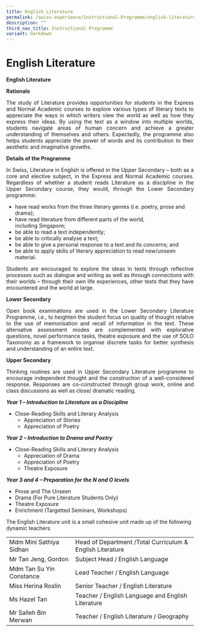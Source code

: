 ```yaml
---
title: English Literature
permalink: /swiss-experience/Instructional-Programme/english-literature/
description: ""
third_nav_title: Instructional Programme
variant: markdown
---
```

# English Literature

**English Literature**

**Rationale**

<p style="text-align: justify;">The study of Literature provides opportunities for students in the Express and Normal Academic courses to explore various types of literary texts to appreciate the ways in which writers view the world as well as how they express their ideas. By using the text as a window into multiple worlds, students navigate areas of human concern and achieve a greater understanding of themselves and others. Expectedly, the programme also helps students appreciate the power of words and its contribution to their aesthetic and imaginative growths.</p>

**Details of the Programme**

<p style="text-align: justify;">In Swiss, Literature in English is offered in the Upper Secondary – both as a core and elective subject, in the Express and Normal Academic courses. Regardless of whether a student reads Literature as a discipline in the Upper Secondary course, they would, through the Lower Secondary programme:</p>

*   have read works from the three literary genres (i.e. poetry, prose and drama);
*   have read literature from different parts of the world, including&nbsp;Singapore;
*   be able to read a text independently;
*   be able to critically analyse a text;
*   be able to give a personal response to a text and its concerns; and
*   be able to apply skills of literary appreciation to read new/unseen material.

<p style="text-align: justify;">Students are encouraged to explore the ideas in texts through reflective processes such as dialogue and writing as well as through connections with their worlds – through their own life experiences, other texts that they have encountered and the world at large.</p>

**Lower Secondary**

<p style="text-align: justify;">Open book examinations are used in the Lower Secondary Literature Programme, i.e., to heighten the student focus on quality of thought relative to the use of memorisation and recall of information in the text. These alternative assessment modes are complemented with explorative questions, novel performance tasks, theatre exposure and the use of SOLO Taxonomy as a framework to organise discrete tasks for better synthesis and understanding of an entire text.</p>

**Upper Secondary**

<p style="text-align: justify;">Thinking routines are used in Upper Secondary Literature programme to encourage independent thought and the construction of a well-considered response. Responses are co-constructed through group work, online and class discussions as well as close/ dramatic reading.</p>

**_Year 1 – Introduction to Literature as a Discipline_**

*   Close-Reading Skills and Literary Analysis
    *   Appreciation of Stories
    *   Appreciation of Poetry

**_Year 2 – Introduction to Drama and Poetry_**

*   Close-Reading Skills and Literary Analysis
    *   Appreciation of Drama
    *   Appreciation of Poetry
    *   Theatre Exposure

**_Year 3 and 4 – Preparation for the N and O levels_**

*   Prose and The Unseen
*   Drama (For Pure Literature Students Only)
*   Theatre Exposure
*   Enrichment (Targetted Seminars, Workshops)

The English Literature unit is a small cohesive unit made up of the following dynamic teachers

|  |  |
|---|---|
| Mdm Mini Sathiya Sidhan | Head  of Department /Total Curriculum &amp; English Literature |
| Mr Tan Jeng, Gordon | Subject Head / English Language |
| Mdm Tan Su Yin Constance | Lead Teacher / English Language |
| Miss Herina Roslin | Senior Teacher / English Literature |
| Ms Hazel Tan | Teacher / English Language and English Literature |
| Mr Salleh Bin Merwan | Teacher / English Literature / Geography |